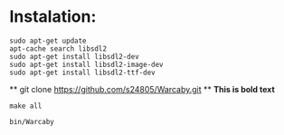 # Instalation:
```
sudo apt-get update
apt-cache search libsdl2
sudo apt-get install libsdl2-dev
sudo apt-get install libsdl2-image-dev
sudo apt-get install libsdl2-ttf-dev
```
** git clone https://github.com/s24805/Warcaby.git **
**This is bold text**

```
make all 

bin/Warcaby
```
